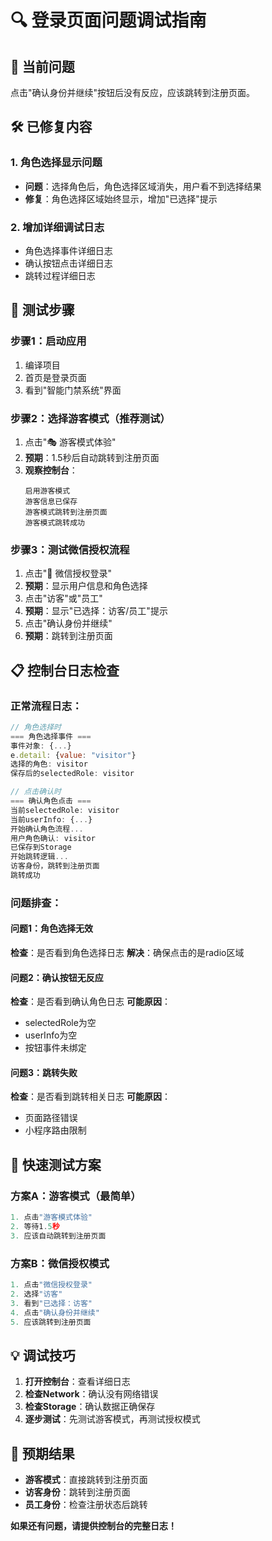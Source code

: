 # 🔍 登录页面问题调试指南

## 🚨 **当前问题**
点击"确认身份并继续"按钮后没有反应，应该跳转到注册页面。

## 🛠️ **已修复内容**

### 1. **角色选择显示问题**
- **问题**：选择角色后，角色选择区域消失，用户看不到选择结果
- **修复**：角色选择区域始终显示，增加"已选择"提示

### 2. **增加详细调试日志**
- 角色选择事件详细日志
- 确认按钮点击详细日志
- 跳转过程详细日志

## 🧪 **测试步骤**

### 步骤1：启动应用
1. 编译项目
2. 首页是登录页面
3. 看到"智能门禁系统"界面

### 步骤2：选择游客模式（推荐测试）
1. 点击"🎭 游客模式体验"
2. **预期**：1.5秒后自动跳转到注册页面
3. **观察控制台**：
   ```
   启用游客模式
   游客信息已保存
   游客模式跳转到注册页面
   游客模式跳转成功
   ```

### 步骤3：测试微信授权流程
1. 点击"📱 微信授权登录"
2. **预期**：显示用户信息和角色选择
3. 点击"访客"或"员工"
4. **预期**：显示"已选择：访客/员工"提示
5. 点击"确认身份并继续"
6. **预期**：跳转到注册页面

## 📋 **控制台日志检查**

### 正常流程日志：
```javascript
// 角色选择时
=== 角色选择事件 ===
事件对象: {...}
e.detail: {value: "visitor"}
选择的角色: visitor
保存后的selectedRole: visitor

// 点击确认时
=== 确认角色点击 ===
当前selectedRole: visitor
当前userInfo: {...}
开始确认角色流程...
用户角色确认: visitor
已保存到Storage
开始跳转逻辑...
访客身份，跳转到注册页面
跳转成功
```

### 问题排查：

#### 问题1：角色选择无效
**检查**：是否看到角色选择日志
**解决**：确保点击的是radio区域

#### 问题2：确认按钮无反应
**检查**：是否看到确认角色日志
**可能原因**：
- selectedRole为空
- userInfo为空
- 按钮事件未绑定

#### 问题3：跳转失败
**检查**：是否看到跳转相关日志
**可能原因**：
- 页面路径错误
- 小程序路由限制

## 🚀 **快速测试方案**

### 方案A：游客模式（最简单）
```javascript
1. 点击"游客模式体验"
2. 等待1.5秒
3. 应该自动跳转到注册页面
```

### 方案B：微信授权模式
```javascript
1. 点击"微信授权登录"
2. 选择"访客"
3. 看到"已选择：访客"
4. 点击"确认身份并继续"
5. 应该跳转到注册页面
```

## 💡 **调试技巧**

1. **打开控制台**：查看详细日志
2. **检查Network**：确认没有网络错误
3. **检查Storage**：确认数据正确保存
4. **逐步测试**：先测试游客模式，再测试授权模式

## 🎯 **预期结果**

- **游客模式**：直接跳转到注册页面
- **访客身份**：跳转到注册页面
- **员工身份**：检查注册状态后跳转

**如果还有问题，请提供控制台的完整日志！** 